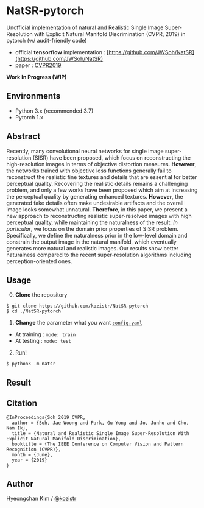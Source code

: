 # NatSR-pytorch

Unofficial implementation of natural and Realistic Single Image Super-Resolution with Explicit Natural Manifold Discrimination (CVPR, 2019) in pytorch (w/ audit-friendly code)

* official **tensorflow** implementation : [https://github.com/JWSoh/NatSR](https://github.com/JWSoh/NatSR)
* paper : [CVPR2019](http://openaccess.thecvf.com/content_CVPR_2019/papers/Soh_Natural_and_Realistic_Single_Image_Super-Resolution_With_Explicit_Natural_Manifold_CVPR_2019_paper.pdf)

**Work In Progress (WIP)**

## Environments

* Python 3.x (recommended 3.7)
* Pytorch 1.x

## Abstract

Recently, many convolutional neural networks for single image super-resolution (SISR) have been proposed, which focus on reconstructing the high-resolution images in terms of objective distortion measures. 
**However**, the networks trained with objective loss functions generally fail to reconstruct the realistic fine textures and details that are essential for better perceptual quality. 
Recovering the realistic details remains a challenging problem, and only a few works have been proposed which aim at increasing the perceptual quality by generating enhanced textures. 
**However**, the generated fake details often make undesirable artifacts and the overall image looks somewhat unnatural. 
**Therefore**, in this paper, we present a new approach to reconstructing realistic super-resolved images with high perceptual quality, while maintaining the naturalness of the result. 
*In particular*, we focus on the domain prior properties of SISR problem. 
Specifically, we define the naturalness prior in the low-level domain and constrain the output image in the natural manifold, which eventually generates more natural and realistic images. 
Our results show better naturalness compared to the recent super-resolution algorithms including perception-oriented ones.

## Usage

0. **Clone** the repository

```shell script
$ git clone https://github.com/kozistr/NatSR-pytorch
$ cd ./NatSR-pytorch
```

1. **Change** the parameter what you want [`config.yaml`](./config.yaml)

* At training : `mode: train`
* At testing : `mode: test`

2. Run!

```shell script
$ python3 -m natsr
```

## Result

## Citation

```
@InProceedings{Soh_2019_CVPR,
  author = {Soh, Jae Woong and Park, Gu Yong and Jo, Junho and Cho, Nam Ik},
  title = {Natural and Realistic Single Image Super-Resolution With Explicit Natural Manifold Discrimination},
  booktitle = {The IEEE Conference on Computer Vision and Pattern Recognition (CVPR)},
  month = {June},
  year = {2019}
}
```

## Author

Hyeongchan Kim / [@kozistr](http://kozistr.tech)
